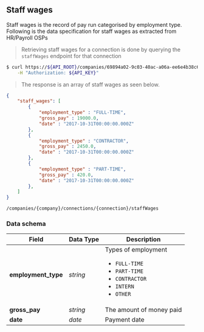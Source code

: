 ## Staff wages

Staff wages is the record of pay run categorised by employment type. Following is the data specification for staff wages as extracted from HR/Payroll OSPs

> Retrieving staff wages for a connection is done by querying the `staffWages` endpoint for that connection

```sh
$ curl https://${API_ROOT}/companies/69894a02-9c03-40ac-a06a-ee6e4b38c6fb/connections/52684382-abff-45fa-a3f2-ced175adfe61/staffWages \
    -H "Authorization: ${API_KEY}"
```

> The response is an array of staff wages as seen below.

```json
{ 
    "staff_wages": [
        {
            "employment_type" : "FULL-TIME",
            "gross_pay" : 19000.0,
            "date" : "2017-10-31T00:00:00.000Z"
        }, 
        {
            "employment_type" : "CONTRACTOR",
            "gross_pay" : 2450.0,
            "date" : "2017-10-31T00:00:00.000Z"
        }, 
        {
            "employment_type" : "PART-TIME",
            "gross_pay" : 420.0,
            "date" : "2017-10-31T00:00:00.000Z"
        },       
    ]
}

```
<span class="api api-get"></span> <code>/companies/{company}/connections/{connection}/staffWages</code>

### Data schema

| Field               | Data Type | Description                                                                                                                 |
|---------------------|-----------|-----------------------------------------------------------------------------------------------------------------------------|
| **employment_type** | *string*  | Types of employment <ul><li>`FULL-TIME`</li><li>`PART-TIME`</li><li>`CONTRACTOR`</li><li>`INTERN`</li><li>`OTHER`</li></ul> |
| **gross_pay**       | *string*  | The amount of money paid                                                                                                    |
| **date**            | *date*    | Payment date                                                                                                                |

